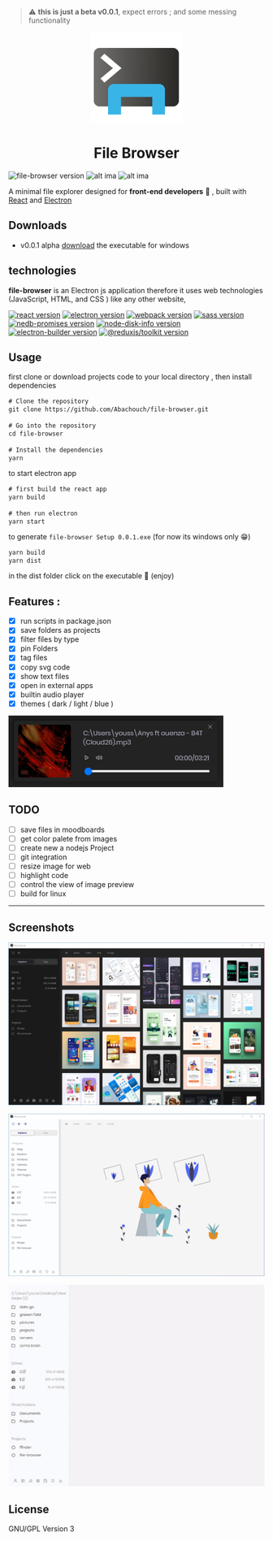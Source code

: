 > ⚠ **this is just a beta v0.0.1**, expect errors ; and some messing functionality

<div  align="center">
    <img src="./statics/icon.png" width="180px" height="180px" alt="file-browser icon" />
</div>

<h1  align="center" >File Browser</h1>

![file-browser version](https://img.shields.io/badge/dynamic/json?label=version&query=version&url=https%3A%2F%2Fraw.githubusercontent.com%2FAbachouch%2Ffile-browser%2Fmain%2Fpackage.json)
![alt ima](https://img.shields.io/badge/platform-win-lightgray)
![alt ima](https://img.shields.io/github/issues/Abachouch/file-browser)

A minimal file explorer designed for **front-end developers** 🎉 , built with [React](https://reactjs.org) and [Electron](https://www.electronjs.org)

## Downloads
- v0.0.1 alpha  [download](https://github.com/Abachouch/file-browser/releases/download/0.0.1/file-browser.Setup.0.0.1.exe) the executable for windows


## technologies

**file-browser** is an Electron js application therefore it uses web technologies (JavaScript, HTML, and CSS ) like any other website,

[![react version](https://img.shields.io/badge/dynamic/json?color=green&label=react&query=dependencies.react&url=https%3A%2F%2Fraw.githubusercontent.com%2FAbachouch%2Ffile-browser%2Fmain%2Fpackage.json)](https://reactjs.org)
[![electron version](https://img.shields.io/badge/dynamic/json?label=electron&query=devDependencies.electron&url=https%3A%2F%2Fraw.githubusercontent.com%2FAbachouch%2Ffile-browser%2Fmain%2Fpackage.json)](https://www.electronjs.org)
[![webpack version](https://img.shields.io/badge/dynamic/json?label=webpack&query=devDependencies.webpack&url=https%3A%2F%2Fraw.githubusercontent.com%2FAbachouch%2Ffile-browser%2Fmain%2Fpackage.json)](https://webpack.js.org)
[![sass version](https://img.shields.io/badge/dynamic/json?label=sass&query=devDependencies.sass&url=https%3A%2F%2Fraw.githubusercontent.com%2FAbachouch%2Ffile-browser%2Fmain%2Fpackage.json)](https://sass-lang.com)
[![nedb-promises version](https://img.shields.io/badge/nedb--promises-^5.0.0-success)](https://github.com/louischatriot/nedb)
[![node-disk-info version](https://img.shields.io/badge/node--disk--info-^1.3.0-success)](https://www.npmjs.com/package/node-disk-info)
[![electron-builder version](https://img.shields.io/badge/electron--builder-^22.11.7-success)](https://github.com/electron-userland/electron-builder)
[![@reduxjs/toolkit version](https://img.shields.io/badge/@reduxjs/toolkit-^1.6.0-success)](https://redux.js.org)

## Usage

first clone or download projects code to your local directory , then install dependencies

```
# Clone the repository
git clone https://github.com/Abachouch/file-browser.git

# Go into the repository
cd file-browser

# Install the dependencies
yarn
```

to start electron app

```
# first build the react app
yarn build

# then run electron
yarn start
```

to generate `file-browser Setup 0.0.1.exe` (for now its windows only 😁)

```
yarn build
yarn dist
```

in the dist folder click on the executable 🚀 (enjoy)

## Features :

- [x] run scripts in package.json
- [x] save folders as projects
- [x] filter files by type
- [x] pin Folders
- [x] tag files
- [x] copy svg code
- [x] show text files
- [x] open in external apps
- [x] builtin audio player
- [x] themes ( dark / light / blue )

![img](./screenshots/Screenshot%202021-08-08%20181557.png)

## TODO

- [ ] save files in moodboards
- [ ] get color palete from images
- [ ] create new a nodejs Project
- [ ] git integration
- [ ] resize image for web
- [ ] highlight code
- [ ] control the view of image preview
- [ ] build for linux

---

## Screenshots

![img](./screenshots/filebrowser_folder.png)

![img](./screenshots/filebrowser_empty_folder.png)

![img](./screenshots/run%20script%20720.gif)

## License

GNU/GPL Version 3
